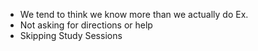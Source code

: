 - We tend to think we know more than we actually do
Ex.
- Not asking for directions or help
- Skipping Study Sessions
